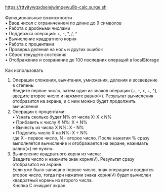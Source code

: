 https://rttyjtywqxdseiejwimqewu9b-calc.surge.sh <br>
<br>
Функциональные возможности <br>
•	Ввод чисел с ограничением по длине до 9 символов<br>
•	Работа с дробными числами<br>
•	Поддержка операций: +, -, *, /, ^<br>
•	Вычисление квадратного корня<br>
•	Работа с процентами<br>
•	Проверка деления на ноль и других ошибок<br>
•	Сброс текущего состояния<br>
•	Отображение и сохранение до 100 последних операций в localStorage<br>
<br>
Как использовать<br>
1) Операции сложения, вычитания, умножения, деления и возведение в степень:<br>
Введите первое число, затем один из знаков операции (+, -, х, ÷, ^), введите второе число и нажмите равно(=). Результат вычисления отобразится на экране, и с ним можно будет продолжить вычисления<br>
2) Операции с процентами:<br>
•	Узнать сколько будет N% от числа Х: Х х N%<br>
•	Прибавить к числу Х N%: X + N%<br>
•	Вычесть из числа Х N%: X - N%<br>
•	Поделить число X на N%: X ÷ N%<br>
где Х - первое число, N - второе число. После нажатия % сразу выполняется вычисление и отображается на экране, нажимать равно(=) не нужно.<br>
3) Вычисление квадратного корня из числа:<br>
Введите число и нажмите знак корня(√). Результат сразу отобразится на экране.<br>
Если уже было записано первое число, знак операции и вводится второе число, тогда при нажатии знака корня(√) будет вычислен квадратный корень из второго числа.<br>
Кнопка С очищает экран.